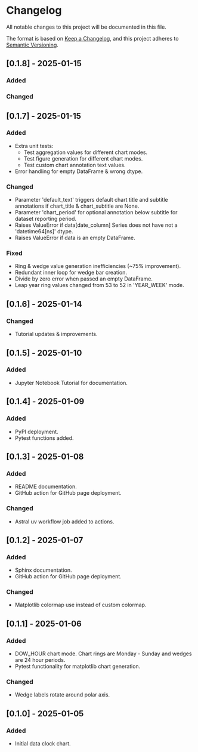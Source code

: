 # Changelog

All notable changes to this project will be documented in this file.

The format is based on [Keep a Changelog](https://keepachangelog.com/en/1.1.0/),
and this project adheres to [Semantic Versioning](https://semver.org/spec/v2.0.0.html).

<!-- Added | Changed | Deprecated | Removed | Fixed -->

## [0.1.8] - 2025-01-15

### Added

### Changed

## [0.1.7] - 2025-01-15

### Added

- Extra unit tests:
  - Test aggregation values for different chart modes.
  - Test figure generation for different chart modes.
  - Test custom chart annotation text values.
- Error handling for empty DataFrame & wrong dtype.

### Changed

- Parameter 'default_text' triggers default chart title and subtitle annotations if chart_title & chart_subtitle are None.
- Parameter 'chart_period' for optional annotation below subtitle for dataset reporting period.
- Raises ValueError if data[date_column] Series does not have not a 'datetime64[ns]' dtype.
- Raises ValueError if data is an empty DataFrame.

### Fixed

- Ring & wedge value generation inefficiencies (~75% improvement).
- Redundant inner loop for wedge bar creation.
- Divide by zero error when passed an empty DataFrame.
- Leap year ring values changed from 53 to 52 in 'YEAR_WEEK' mode.

## [0.1.6] - 2025-01-14

### Changed

- Tutorial updates & improvements.

## [0.1.5] - 2025-01-10

### Added

- Jupyter Notebook Tutorial for documentation.

## [0.1.4] - 2025-01-09

### Added

- PyPI deployment.
- Pytest functions added.

## [0.1.3] - 2025-01-08

### Added

- README documentation.
- GitHub action for GitHub page deployment.

### Changed

- Astral uv workflow job added to actions.

## [0.1.2] - 2025-01-07

### Added

- Sphinx documentation.
- GitHub action for GitHub page deployment.

### Changed

- Matplotlib colormap use instead of custom colormap.

## [0.1.1] - 2025-01-06

### Added

- DOW_HOUR chart mode. Chart rings are Monday - Sunday and wedges are 24 hour periods.
- Pytest functionality for matplotlib chart generation.

### Changed

- Wedge labels rotate around polar axis.

## [0.1.0] - 2025-01-05

### Added

- Initial data clock chart.
